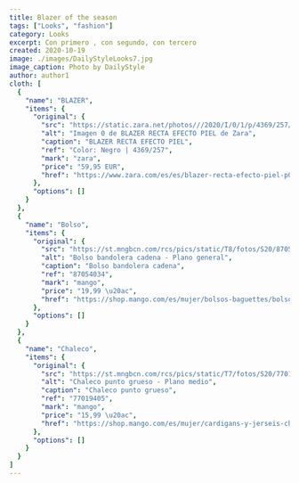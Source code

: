 ```yaml
---
title: Blazer of the season
tags: ["Looks", "fashion"]
category: Looks
excerpt: Con primero , con segundo, con tercero
created: 2020-10-19
image: ./images/DailyStyleLooks7.jpg
image_caption: Photo by DailyStyle
author: author1
cloth: [
  {
    "name": "BLAZER",
    "items": {
      "original": {
        "src": "https://static.zara.net/photos///2020/I/0/1/p/4369/257/800/2/w/798/4369257800_6_1_1.jpg?ts=1600330112236",
        "alt": "Imagen 0 de BLAZER RECTA EFECTO PIEL de Zara",
        "caption": "BLAZER RECTA EFECTO PIEL",
        "ref": "Color: Negro | 4369/257",
        "mark": "zara",
        "price": "59,95 EUR",
        "href": "https://www.zara.com/es/es/blazer-recta-efecto-piel-p04369257.html?v1=86717405"
      },
      "options": []
    }
  },
  {
    "name": "Bolso",
    "items": {
      "original": {
        "src": "https://st.mngbcn.com/rcs/pics/static/T8/fotos/S20/87054034_99_D2.jpg?ts=1607691919543&imwidth=258&imdensity=1",
        "alt": "Bolso bandolera cadena - Plano general",
        "caption": "Bolso bandolera cadena",
        "ref": "87054034",
        "mark": "mango",
        "price": "19,99 \u20ac",
        "href": "https://shop.mango.com/es/mujer/bolsos-baguettes/bolso-bandolera-cadena_87054034.html"
      },
      "options": []
    }
  },
  {
    "name": "Chaleco",
    "items": {
      "original": {
        "src": "https://st.mngbcn.com/rcs/pics/static/T7/fotos/S20/77019405_05_D8.jpg?ts=1602675231430&imwidth=191&imdensity=1",
        "alt": "Chaleco punto grueso - Plano medio",
        "caption": "Chaleco punto grueso",
        "ref": "77019405",
        "mark": "mango",
        "price": "15,99 \u20ac",
        "href": "https://shop.mango.com/es/mujer/cardigans-y-jerseis-chalecos/chaleco-punto-grueso_77019405.html?c=05&busqref=true"
      },
      "options": []
    }
  }
]
---
```

